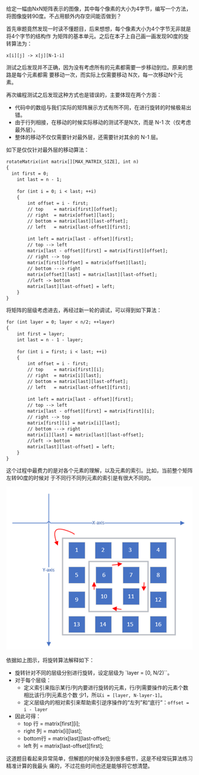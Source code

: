 给定一幅由NxN矩阵表示的图像，其中每个像素的大小为4字节，编写一个方法，将图像旋转90度。不占用额外内存空间能否做到？

首先审题竟然发现一时读不懂题目，后来想想，每个像素大小为4个字节无非就是将4个字节的结构作
为矩阵的基本单元。之后在本子上自己画一画发现90度的旋转算法为：

```
x[i][j] -> x[j][N-1-i]
```

测试之后发现并不正确，因为没有考虑所有的元素都需要一步移动到位。原来的思路是每个元素都需
要移动一次，而实际上仅需要移动 N次，每一次移动N个元素。

再次编程测试之后发现这种方式也是错误的，主要体现在两个方面：

- 代码中的数组与我们实际的矩阵展示方式有所不同，在进行旋转的时候极易出错。
- 由于行列相接，在移动的时候实际移动的测试不是N次，而是 N-1 次（仅考虑最外层）。
- 整体的移动不仅仅需要针对最外层，还需要针对其余的 N-1 层。

如下是仅仅针对最外层的移动算法：

```
rotateMatrix(int matrix[][MAX_MATRIX_SIZE], int n)
{
  int first = 0;
	int last = n - 1;

	for (int i = 0; i < last; ++i)
	{
		int offset = i - first;
		// top    = matrix[first][offset];
		// right  = matrix[offset][last];
		// bottom = matrix[last][last-offset];
		// left   = matrix[last-offset][first];

		int left = matrix[last - offset][first];
		// top --> left
		matrix[last - offset][first] = matrix[first][offset];
		// right --> top
		matrix[first][offset] = matrix[offset][last];
		// bottom ---> right
		matrix[offset][last] = matrix[last][last-offset];
		//left -> bottom
		matrix[last][last-offset] = left;
	}
}

```

将矩阵的层级考虑进去，再经过新一轮的调试，可以得到如下算法：

```
for (int layer = 0; layer < n/2; ++layer)
{
	int first = layer;
	int last = n - 1 - layer;

	for (int i = first; i < last; ++i)
	{
		int offset = i - first;
		// top    = matrix[first][i];
		// right  = matrix[i][last];
		// bottom = matrix[last][last-offset];
		// left   = matrix[last-offset][first];

		int left = matrix[last - offset][first];
		// top --> left
		matrix[last - offset][first] = matrix[first][i];
		// right --> top
		matrix[first][i] = matrix[i][last];
		// bottom ---> right
		matrix[i][last] = matrix[last][last-offset];
		//left -> bottom
		matrix[last][last-offset] = left;
	}
}
```

这个过程中最费力的是对各个元素的理解，以及元素的索引。比如，当前整个矩阵左转90度的时候对
于不同行不同列元素的索引是有很大不同的。

![](matrix.png)

依据如上图示，将旋转算法解释如下：

- 旋转针对不同的层级分别进行旋转，设定层级为 `layer = [0, N/2)``。
- 对于每个层级：
  - 定义索引来指示某行/列内要进行旋转的元素，行/列需要操作的元素个数相比该行/列元素总个数
     少1，所以`i = [layer, N-layer-1]`。
  - 定义层级内的相对索引来帮助索引逆序操作的“左列”和“底行”：`offset = i - layer`
- 因此可得：
  - top   行 = matrix[first][i];
  - right 列 = matrix[i][last];
  - bottom行 = matrix[last][last-offset];
  - left  列 = matrix[last-offset][first];

这道题目看起来异常简单，但解题的时候涉及到很多细节，这是不经常玩算法练习精准计算的我最头
痛的，不过花些时间也还是能够将它想清楚。
